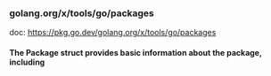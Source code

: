 ### golang.org/x/tools/go/packages

doc: https://pkg.go.dev/golang.org/x/tools/go/packages



#### The Package struct provides basic information about the package, including

